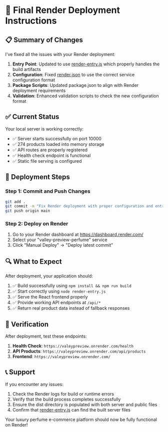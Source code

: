 # 🚀 Final Render Deployment Instructions

## 📋 Summary of Changes

I've fixed all the issues with your Render deployment:

1. **Entry Point**: Updated to use [render-entry.js](file:///c:/Games/ValleyPreview/render-entry.js) which properly handles the build artifacts
2. **Configuration**: Fixed [render.json](file:///c:/Games/ValleyPreview/render.json) to use the correct service configuration format
3. **Package Scripts**: Updated package.json to align with Render deployment requirements
4. **Validation**: Enhanced validation scripts to check the new configuration format

## ✅ Current Status

Your local server is working correctly:
- ✅ Server starts successfully on port 10000
- ✅ 274 products loaded into memory storage
- ✅ API routes are properly registered
- ✅ Health check endpoint is functional
- ✅ Static file serving is configured

## 🚀 Deployment Steps

### Step 1: Commit and Push Changes
```bash
git add .
git commit -m "Fix Render deployment with proper configuration and entry point"
git push origin main
```

### Step 2: Deploy on Render
1. Go to your Render dashboard at https://dashboard.render.com/
2. Select your "valley-preview-perfume" service
3. Click "Manual Deploy" → "Deploy latest commit"

## 🔍 What to Expect

After deployment, your application should:

1. ✅ Build successfully using `npm install && npm run build`
2. ✅ Start correctly using `node render-entry.js`
3. ✅ Serve the React frontend properly
4. ✅ Provide working API endpoints at `/api/*`
5. ✅ Return real product data instead of fallback responses

## 🧪 Verification

After deployment, test these endpoints:

1. **Health Check**: `https://valeypreview.onrender.com/health`
2. **API Products**: `https://valeypreview.onrender.com/api/products`
3. **Frontend**: `https://valeypreview.onrender.com/`

## 📞 Support

If you encounter any issues:

1. Check the Render logs for build or runtime errors
2. Verify that the build process completes successfully
3. Ensure the dist directory is populated with both server and public files
4. Confirm that [render-entry.js](file:///c:/Games/ValleyPreview/render-entry.js) can find the built server files

Your luxury perfume e-commerce platform should now be fully functional on Render!